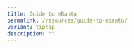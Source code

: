 ```yaml
---
title: Guide to eBantu
permalink: /resources/guide-to-ebantu/
variant: tiptap
description: ""
---
```

